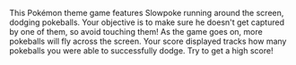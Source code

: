 This Pokémon theme game features Slowpoke running around the screen, dodging pokeballs. Your objective is to make sure he doesn't get captured by one of them, so avoid touching them! As the game goes on, more pokeballs will fly across the screen. Your score displayed tracks how many pokeballs you were able to successfully dodge. Try to get a high score!